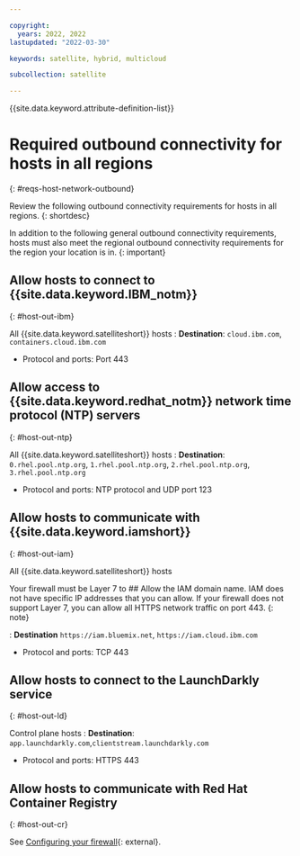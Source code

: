```yaml
---

copyright:
  years: 2022, 2022
lastupdated: "2022-03-30"

keywords: satellite, hybrid, multicloud

subcollection: satellite

---
```


{{site.data.keyword.attribute-definition-list}}

# Required outbound connectivity for hosts in all regions
{: #reqs-host-network-outbound}

Review the following outbound connectivity requirements for hosts in all regions.
{: shortdesc}

In addition to the following general outbound connectivity requirements, hosts must also meet the regional outbound connectivity requirements for the region your location is in.
{: important}




## Allow hosts to connect to {{site.data.keyword.IBM_notm}}
{: #host-out-ibm}

All {{site.data.keyword.satelliteshort}} hosts
:   **Destination**: `cloud.ibm.com`, `containers.cloud.ibm.com`
* Protocol and ports: Port 443

## Allow access to {{site.data.keyword.redhat_notm}} network time protocol (NTP) servers
{: #host-out-ntp}

All {{site.data.keyword.satelliteshort}} hosts
:   **Destination**: `0.rhel.pool.ntp.org`, `1.rhel.pool.ntp.org`, `2.rhel.pool.ntp.org`, `3.rhel.pool.ntp.org`
* Protocol and ports: NTP protocol and UDP port 123

## Allow hosts to communicate with {{site.data.keyword.iamshort}}
{: #host-out-iam}

All {{site.data.keyword.satelliteshort}} hosts

Your firewall must be Layer 7 to ## Allow the IAM domain name. IAM does not have specific IP addresses that you can allow. If your firewall does not support Layer 7, you can allow all HTTPS network traffic on port 443.
{: note}

:   **Destination** `https://iam.bluemix.net`, `https://iam.cloud.ibm.com`
* Protocol and ports: TCP 443

## Allow hosts to connect to the LaunchDarkly service
{: #host-out-ld}

Control plane hosts
:   **Destination**: `app.launchdarkly.com`,`clientstream.launchdarkly.com`
* Protocol and ports: HTTPS 443

## Allow hosts to communicate with Red Hat Container Registry
{: #host-out-cr}

See [Configuring your firewall](https://docs.openshift.com/container-platform/4.8/installing/install_config/configuring-firewall.html){: external}.














